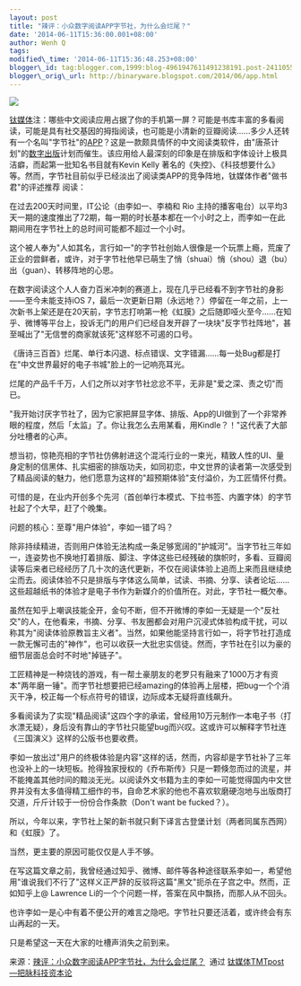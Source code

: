 ```yaml
--- 
layout: post 
title: "辣评：小众数字阅读APP字节社，为什么会烂尾？"
date: '2014-06-11T15:36:00.001+08:00' 
author: Wenh Q
tags:
modified\_time: '2014-06-11T15:36:48.253+08:00' 
blogger\_id: tag:blogger.com,1999:blog-4961947611491238191.post-241105555444920652
blogger\_orig\_url: http://binaryware.blogspot.com/2014/06/app.html
---
```


![](https://images-blogger-opensocial.googleusercontent.com/gadgets/proxy?url=http%3A%2F%2Fwww.tmtpost.com%2Fwp-content%2Fuploads%2F2014%2F06%2F140238081042-560x337.png&container=blogger&gadget=a&rewriteMime=image%2F*)



[钛媒体](http://www.tmtpost.com/)注：哪些中文阅读应用占据了你的手机第一屏？可能是书库丰富的多看阅读，可能是具有社交基因的拇指阅读，也可能是小清新的豆瓣阅读......多少人还转有一个名叫"字节社"的[APP](http://www.tmtpost.com/tag/app)？这是一款颇具情怀的中文阅读类软件，由"唐茶计划"的[数字出版](http://www.tmtpost.com/tag/digitalpublishing)计划而催生。该应用给人最深刻的印象是在排版和字体设计上极具洁癖，而起第一批知名书目就有Kevin
Kelly
著名的《失控》、《科技想要什么》等。然而，字节社目前似乎已经淡出了阅读类APP的竞争阵地，钛媒体作者"做书君"的评述推荐
阅读：







在过去200天时间里，IT公论（由李如一、李楠和 Rio
主持的播客电台）以平均3天一期的速度推出了72期，每一期的时长基本都在一个小时之上，而李如一在此期间用在字节社上的总时间可能都不超过一个小时。



这个被人奉为"人如其名，言行如一"的字节社创始人很像是一个玩票上瘾，荒废了正业的尝鲜者，或许，对于字节社他早已萌生了悄（shuai）悄（shou）退（bu）出（guan）、转移阵地的心思。



在数字阅读这个人人奋力百米冲刺的赛道上，现在几乎已经看不到字节社的身影——至今未能支持iOS
7，最后一次更新日期（永远地？）停留在一年之前，上一次新书上架还是在20天前，字节志打响第一枪《虹膜》之后随即哑火至今……在知乎、微博等平台上，投诉无门的用户们已经自发开辟了一块块"反字节社阵地"，甚至喊出了"无信誉的商家就该死"这样怒不可遏的口号。



《唐诗三百首》烂尾、单行本闪退、标点错误、文字错漏……每一处Bug都是打在"中文世界最好的电子书城"脸上的一记响亮耳光。



烂尾的产品千千万，人们之所以对字节社忿忿不平，无非是"爱之深、责之切"而已。



"我开始讨厌字节社了，因为它家把屏显字体、排版、App的UI做到了一个非常养眼的程度，然后「太监」了。你让我怎么去用某看，用Kindle？！"这代表了大部分吐槽者的心声。



想当初，惊艳亮相的字节社仿佛射进这个混沌行业的一束光，精致人性的UI、量身定制的信黑体、扎实细密的排版功夫，如同初恋，中文世界的读者第一次感受到了精品阅读的魅力，他们愿意为这样的"超预期体验"支付溢价，为工匠情怀付费。



可惜的是，在业内开创多个先河（首创单行本模式、下拉书签、内置字体）的字节社起了个大早，赶了个晚集。







问题的核心：至尊"用户体验"，李如一错了吗？



除非持续精进，否则用户体验无法构成一条足够宽阔的"护城河"。当字节社三年如一，连姿势也不换地打着排版、脚注、字体这些已经残破的旗帜时，多看、豆瓣阅读等后来者已经经历了几十次的迭代更新，不仅在阅读体验上追而上来而且继续绝尘而去。阅读体验不只是排版与字体这么简单，试读、书摘、分享、读者论坛……这些超越纸书的体验才是电子书作为新媒介的价值所在。对此，字节社一概欠奉。



虽然在知乎上嘲讽技能全开，金句不断，但不开微博的李如一无疑是一个"反社交"的人，在他看来，书摘、分享、书友圈都会对用户沉浸式体验构成干扰，可以称其为"阅读体验原教旨主义者"。当然，如果他能坚持言行如一，将字节社打造成一款无懈可击的"神作"，也可以收获一大批忠实信徒。然而，字节社在引以为豪的细节层面总会时不时地"掉链子"。



工匠精神是一种烧钱的游戏，有一帮土豪朋友的老罗只有融来了1000万才有资本"两年磨一锤"。而字节社想要把已经amazing的体验再上层楼，把bug一个个消灭干净，校正每一个标点符号的错误，边际成本无疑将直线飙升。



多看阅读为了实现"精品阅读"这四个字的承诺，曾经用10万元制作一本电子书（打水漂无疑），身后没有靠山的字节社只能望bug而兴叹。这或许可以解释字节社连《三国演义》这样的公版书也要收费。



李如一放出过"用户的终极体验是内容"这样的话，然而，内容却是字节社补了三年也没补上的一块短板。抢得独家授权的《乔布斯传》只是一颗倏忽而过的流星，并不能掩盖其他时间的黯淡无光。以阅读外文书籍为主的李如一可能觉得国内中文世界并没有太多值得精工细作的书，自命艺术家的他也不喜欢软磨硬泡地与出版商打交道，斤斤计较于一份份合作条款（Don't
want be fucked？）。



所以，今年以来，字节社上架的新书就只剩下译言古登堡计划（两者同属东西网）和《虹膜》了。



当然，更主要的原因可能仅仅是人手不够。



在写这篇文章之前，我曾经通过知乎、微博、邮件等各种途径联系李如一，希望他用"谁说我们不行了"这样义正严辞的反驳将这篇"黑文"扼杀在子宫之中。然而，正如知乎上@
Lawrence Li的一个个问题一样，答案在风中飘扬，而那人从不回头。



也许李如一是心中有着不便公开的难言之隐吧。字节社只要还活着，或许终会有东山再起的一天。



只是希望这一天在大家的吐槽声消失之前到来。
<div>




</div>

<div>

来源：[辣评：小众数字阅读APP字节社，为什么会烂尾？](http://www.tmtpost.com/115148.html)  通过 [钛媒体TMTpost—把脉科技资本论](http://www.tmtpost.com/)

</div>
